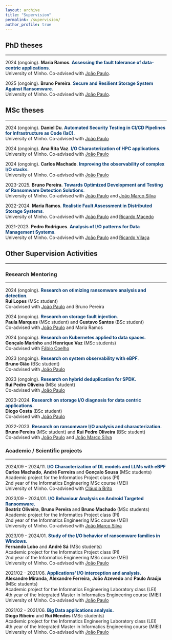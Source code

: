```yaml
---
layout: archive
title: "Supervision"
permalink: /supervision/
author_profile: true
---
```


## PhD theses
<hr/>

2024 (ongoing). **Maria Ramos**.
<span style="color:#063c72">**Assessing the fault tolerance of data-centric applications**.</span><br>
University of Minho.
Co-advised with [João Paulo](https://jtpaulo.github.io).<br>

2025 (ongoing). **Bruno Pereira**.
<span style="color:#063c72">**Secure and Resilient Storage System Against Ransomware**.</span><br>
University of Minho.
Co-advised with [João Paulo](https://jtpaulo.github.io).

## MSc theses
<hr/>

<!-- ### Ongoing
<hr> -->

2024 (ongoing). **Daniel Du**.
<span style="color:#063c72">**Automated Security Testing in CI/CD Pipelines for Infrastructure as Code (IaC)**.</span><br>
University of Minho.
Co-advised with [João Paulo](https://jtpaulo.github.io)

2024 (ongoing). **Ana Rita Vaz**.
<span style="color:#063c72">**I/O Characterization of HPC applications**.</span><br>
University of Minho.
Co-advised with [João Paulo](https://jtpaulo.github.io)

2024 (ongoing). **Carlos Machado**.
<span style="color:#063c72">**Improving the observability of complex I/O stacks**.</span><br>
University of Minho.
Co-advised with [João Paulo](https://jtpaulo.github.io)

2023-2025. **Bruno Pereira**.
<span style="color:#063c72">**Towards Optimized Development and Testing of Ransomware Detection Solutions**.</span><br>
University of Minho.
Co-advised with [João Paulo](https://jtpaulo.github.io) and [João Marco Silva](https://www.inesctec.pt/en/people/joao-marco)

<!-- ### Concluded
<hr> -->

2022-2024. **Maria Ramos**.
<span style="color:#063c72">**Realistic Fault Assessment in Distributed Storage Systems**.</span><br>
University of Minho.
Co-advised with [João Paulo](https://jtpaulo.github.io) and [Ricardo Macedo](https://rgmacedo.github.io)<br>

2021-2023. **Pedro Rodrigues**.
<span style="color:#063c72">**Analysis of I/O patterns for Data Management Systems**.</span><br>
University of Minho.
Co-advised with [João Paulo](https://jtpaulo.github.io) and [Ricardo Vilaça](https://www.inesctec.pt/en/people/ricardo-pereira-vilaca)<br>


## Other Supervision Activities
<hr/>

### Research Mentoring
<hr/>

2024 (ongoing). <span style="color:#063c72">**Research on otimizing ransomware analysis and detection**.</span><br>
**Rui Lopes** (MSc student)<br>
Co-advised with [João Paulo](https://jtpaulo.github.io) and Bruno Pereira

2024 (ongoing). <span style="color:#063c72">**Research on storage fault injection**.</span><br>
**Paula Marques** (MSc student) and **Gustavo Santos** (BSc student)<br>
Co-advised with [João Paulo](https://jtpaulo.github.io) and Maria Ramos

2024 (ongoing). <span style="color:#063c72">**Research on Kubernetes applied to data spaces**.</span><br>
**Gonçalo Marinho** and **Henrique Vaz** (MSc students)<br>
Co-advised with [Fábio Coelho](https://www.inesctec.pt/en/people/fabio-andre-coelho)

<!-- <span style="color:#063c72">**Research on full-stack storage observability with eBPF**.</span> 2024 (ongoing)<br>
**Carlos Machado** (MSc student).<br>
Co-advised with [João Paulo](https://jtpaulo.github.io). -->

2023 (ongoing). <span style="color:#063c72">**Research on system observability with eBPF**.</span><br>
**Bruno Gião** (BSc student)<br>
Co-advised with [João Paulo](https://jtpaulo.github.io)

2023 (ongoing). <span style="color:#063c72">**Research on hybrid deduplication for SPDK.**</span><br>
**Rui Pedro Oliveira** (MSc student)<br>
Co-advised with [João Paulo](https://jtpaulo.github.io)

2023-2024. <span style="color:#063c72">**Research on storage I/O diagnosis for data centric applications.**</span><br>
**Diogo Costa** (BSc student)<br>
Co-advised with [João Paulo](https://jtpaulo.github.io)

2022-2023. <span style="color:#063c72">**Research on ransomware I/O analysis and characterization.**</span><br>
**Bruno Pereira** (MSc student) and **Rui Pedro Oliveira** (BSc student)<br>
Co-advised with [João Paulo](https://jtpaulo.github.io) and [João Marco Silva](https://www.inesctec.pt/en/people/joao-marco)



### Academic / Scientific projects
<hr/>

2024/09 - 2024/11. <span style="color:#063c72">**I/O Characterization of DL models and LLMs with eBPF**</span><br>
**Carlos Machado**, **André Ferreira** and **Gonçalo Sousa** (MSc students)<br>
Academic project for the Informatics Project class (PI)<br>
2nd year of the Informatics Engineering MSc course (MEI)<br>
University of Minho. Co-advised with [Cláudia Brito](https://claudiavmbrito.github.io)

2023/09 - 2024/01. <span style="color:#063c72">**I/O Behaviour Analysis on Android Targeted Ransomware.**</span><br>
**Beatriz Oliveira**, **Bruno Pereira** and **Bruno Machado** (MSc students)<br>
Academic project for the Informatics Project class (PI)<br>
2nd year of the Informatics Engineering MSc course (MEI)<br>
University of Minho. Co-advised with [João Marco Silva](https://www.inesctec.pt/en/people/joao-marco)

2023/09 - 2024/01. <span style="color:#063c72">**Study of the I/O behavior of ransomware families in Windows.**</span><br>
**Fernando Lobo** and **André Sá** (MSc students)<br>
Academic project for the Informatics Project class (PI)<br>
2nd year of the Informatics Engineering MSc course (MEI)<br>
University of Minho. Co-advised with [João Paulo](https://jtpaulo.github.io)


2021/02 - 2021/06. <span style="color:#063c72">**Applications' I/O interception and analysis.**</span><br>
**Alexandre Miranda**, **Alexandre Ferreira**, **João Azevedo** and **Paulo Araújo** (MSc students)<br>
Academic project for the Informatics Engineering Laboratory class (LEI)<br>
4th year of the Integrated Master in Informatics Engineering course (MIEI)<br>
University of Minho. Co-advised with [João Paulo](https://jtpaulo.github.io)

2021/02 - 2021/06. <span style="color:#063c72">**Big Data applications analysis.**</span><br>
**Diogo Ribeiro** and **Rui Mendes** (MSc students)<br>
Academic project for the Informatics Engineering Laboratory class (LEI)<br>
4th year of the Integrated Master in Informatics Engineering course (MIEI)<br>
University of Minho. Co-advised with [João Paulo](https://jtpaulo.github.io)

